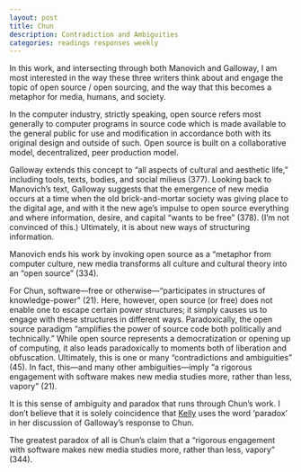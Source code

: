 ```yaml
---
layout: post
title: Chun
description: Contradiction and Ambiguities
categories: readings responses weekly
---
```


In this work, and intersecting through both Manovich and Galloway, I am most interested in the way these three writers think about and engage the topic of open source / open sourcing, and the way that this becomes a metaphor for media, humans, and society.

In the computer industry, strictly speaking, open source refers most generally to computer programs in source code which is made available to the general public for use and modification in accordance both with its original design and outside of such.  Open source is built on a collaborative model, decentralized, peer production model.

Galloway extends this concept to “all aspects of cultural and aesthetic life,” including tools, texts, bodies, and social milieus (377).  Looking back to Manovich’s text, Galloway suggests that the emergence of new media occurs at a time when the old brick-and-mortar society was giving place to the digital age, and with it the new age’s impulse to open source everything and where information, desire, and capital “wants to be free” (378).  (I’m not convinced of this.)  Ultimately, it is about new ways of structuring information.  

Manovich ends his work by invoking open source as a “metaphor from computer culture, new media transforms all culture and cultural theory into an “open source” (334).

For Chun, software—free or otherwise—“participates in structures of knowledge-power” (21).  Here, however, open source (or free) does not enable one to escape certain power structures; it simply causes us to engage with these structures in different ways.  Paradoxically, the open source paradigm “amplifies the power of source code both politically and technically.”  While open source represents a democratization or opening up of computing, it also leads paradoxically to moments both of liberation and obfuscation.  Ultimately, this is one or many “contradictions and ambiguities” (45).  In fact, this—and many other ambiguities—imply “a rigorous engagement with software makes new media studies more, rather than less, vapory” (21).

It is this sense of ambiguity and paradox that runs through Chun’s work.  I don’t believe that it is solely coincidence that [Kelly]( http://kellypolasek.github.io/blog/2016-02-24/fifth-reading-blog.html) uses the word ‘paradox’ in her discussion of Galloway’s response to Chun.

The greatest paradox of all is Chun’s claim that a “rigorous engagement with software makes new media studies more, rather than less, vapory” (344).
